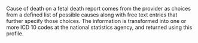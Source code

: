 Cause of death on a fetal death report comes from the provider as choices from a defined list of possible causes along with free text entries that further specify those choices. The information is transformed into one or more ICD 10 codes at the national statistics agency, and returned using this profile.
